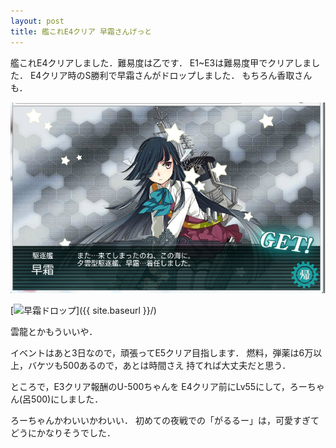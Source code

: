 ```yaml
---
layout: post
title: 艦これE4クリア 早霜さんげっと
---
```



艦これE4クリアしました．難易度は乙です．
E1~E3は難易度甲でクリアしました．
E4クリア時のS勝利で早霜さんがドロップしました．
もちろん香取さんも．

![早霜ドロップ](/images/2015-02-18.PNG)

[<img src="{{ site.baseurl }}/images/2015-02-18.PNG" alt="早霜ドロップ" style="width: 400px;"/>]({{ site.baseurl }}/)

雲龍とかもういいや．


イベントはあと3日なので，頑張ってE5クリア目指します．
燃料，弾薬は6万以上，バケツも500あるので，あとは時間さえ
持てれば大丈夫だと思う．


ところで，E3クリア報酬のU-500ちゃんを
E4クリア前にLv55にして，ろーちゃん(呂500)にしました．

ろーちゃんかわいいかわいい．
初めての夜戦での「がるるー」は，可愛すぎてどうにかなりそうでした．